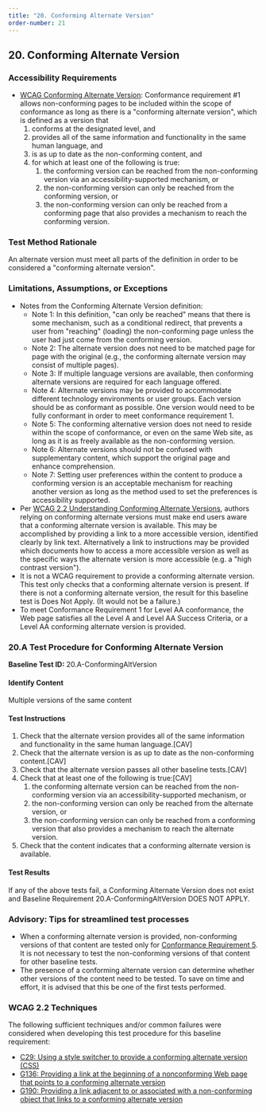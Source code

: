 ```yaml
---
title: "20. Conforming Alternate Version"
order-number: 21
---
```

## 20. Conforming Alternate Version

### Accessibility Requirements

-   [WCAG Conforming Alternate Version](https://www.w3.org/WAI/WCAG22/Understanding/conformance#conforming-alt-versions): Conformance requirement \#1 allows non-conforming pages to be included within the scope of conformance as long as there is a "conforming alternate version", which is defined as a version that
    1.  conforms at the designated level, and
    2.  provides all of the same information and functionality in the same human language, and
    3.  is as up to date as the non-conforming content, and
    4.  for which at least one of the following is true:
        1.  the conforming version can be reached from the non-conforming version via an accessibility-supported mechanism, or
        2.  the non-conforming version can only be reached from the conforming version, or
        3.  the non-conforming version can only be reached from a conforming page that also provides a mechanism to reach the conforming version.

### Test Method Rationale

An alternate version must meet all parts of the definition in order to be considered a "conforming alternate version".

### Limitations, Assumptions, or Exceptions

-   Notes from the Conforming Alternate Version definition:
    -   Note 1: In this definition, "can only be reached" means that there is some mechanism, such as a conditional redirect, that prevents a user from "reaching" (loading) the non-conforming page unless the user had just come from the conforming version.
    -   Note 2: The alternate version does not need to be matched page for page with the original (e.g., the conforming alternate version may consist of multiple pages).
    -   Note 3: If multiple language versions are available, then conforming alternate versions are required for each language offered.
    -   Note 4: Alternate versions may be provided to accommodate different technology environments or user groups. Each version should be as conformant as possible. One version would need to be fully conformant in order to meet conformance requirement 1.
    -   Note 5: The conforming alternative version does not need to reside within the scope of conformance, or even on the same Web site, as long as it is as freely available as the non-conforming version.
    -   Note 6: Alternate versions should not be confused with supplementary content, which support the original page and enhance comprehension.
    -   Note 7: Setting user preferences within the content to produce a conforming version is an acceptable mechanism for reaching another version as long as the method used to set the preferences is accessibility supported.
-   Per [WCAG 2.2 Understanding Conforming Alternate Versions](https://www.w3.org/WAI/WCAG22/Understanding/conformance#conforming-alt-versions), authors relying on conforming alternate versions must make end users aware that a conforming alternate version is available. This may be accomplished by providing a link to a more accessible version, identified clearly by link text. Alternatively a link to instructions may be provided which documents how to access a more accessible version as well as the specific ways the alternate version is more accessible (e.g. a "high contrast version").
-   It is not a WCAG requirement to provide a conforming alternate version. This test only checks that a conforming alternate version is present. If there is not a conforming alternate version, the result for this baseline test is Does Not Apply. (It would not be a failure.)
-   To meet Conformance Requirement 1 for Level AA conformance, the Web page satisfies all the Level A and Level AA Success Criteria, or a Level AA conforming alternate version is provided.

### 20.A Test Procedure for Conforming Alternate Version

**Baseline Test ID:** 20.A-ConformingAltVersion
#### Identify Content
<p id="20aIC">Multiple versions of the same content</p>

#### Test Instructions
<ol id="20aTI">
    <li id="20aTI-1">Check that the alternate version provides all of the same information and functionality in the same human language.[CAV]</li>
    <li id="20aTI-2">Check that the alternate version is as up to date as the non-conforming content.[CAV]</li>
    <li id="20aTI-3">Check that the alternate version passes all other baseline tests.[CAV]</li>
    <li id="20aTI-4">Check that at least one of the following is true:[CAV]
        <ol>
        <li id="20aTI-4i">the conforming alternate version can be reached from the non-conforming version via an accessibility-supported mechanism, or</li>
        <li id="20aTI-4ii">the non-conforming version can only be reached from the alternate version, or</li>
        <li id="20aTI-4iii">the non-conforming version can only be reached from a conforming version that also provides a mechanism to reach the alternate version.</li>
        </ol>
    </li>
    <li id="20aTI-5">Check that the content indicates that a conforming alternate version is available.</li>
</ol>

#### Test Results
<p id="20ATR">If any of the above tests fail, a Conforming Alternate Version does not exist and Baseline Requirement 20.A-ConformingAltVersion DOES NOT APPLY.</p>

### Advisory: Tips for streamlined test processes

-   When a conforming alternate version is provided, non-conforming versions of that content are tested only for [Conformance Requirement 5](25Noninterference.html). It is not necessary to test the non-conforming versions of that content for other baseline tests.
-   The presence of a conforming alternate version can determine whether other versions of the content need to be tested. To save on time and effort, it is advised that this be one of the first tests performed.

### WCAG 2.2 Techniques

The following sufficient techniques and/or common failures were considered when developing this test procedure for this baseline requirement:

-   [C29: Using a style switcher to provide a conforming alternate version (CSS)](https://www.w3.org/WAI/WCAG22/Techniques/css/C29)
-   [G136: Providing a link at the beginning of a nonconforming Web page that points to a conforming alternate version](https://www.w3.org/WAI/WCAG22/Techniques/general/G136)
-   [G190: Providing a link adjacent to or associated with a non-conforming object that links to a conforming alternate version](https://www.w3.org/WAI/WCAG22/Techniques/general/G190)


